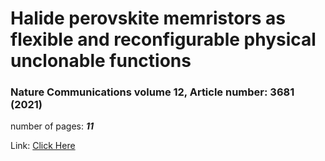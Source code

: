 # **Halide perovskite memristors as flexible and reconfigurable physical unclonable functions**

### Nature Communications volume 12, Article number: 3681 (2021) 

number of pages: _**11**_

Link: [Click Here](https://www.nature.com/articles/s41467-021-24057-0)

